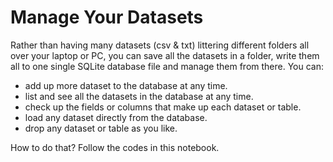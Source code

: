# Manage Your Datasets
Rather than having many datasets (csv & txt) littering different folders all over your laptop or PC, you can save all the datasets in a folder, write them all to one single SQLite database file and manage them from there.
You can:
* add up more dataset to the database at any time.
* list and see all the datasets in the database at any time.
* check up the fields or columns that make up each dataset or table.
* load any dataset directly from the database.
* drop any dataset or table as you like.

How to do that? Follow the codes in this notebook.
